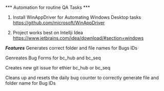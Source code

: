 *** Automation for routine QA Tasks ***

1) Install WinAppDriver for Automating Windows Desktop tasks
https://github.com/microsoft/WinAppDriver

2) Project works best on Intellji Idea
https://www.jetbrains.com/idea/download/#section=windows

***Features***
Generates correct folder and file names for Bugs IDs

Genreates Bug Forms for bc_hub and bc_seq

Creates new git issue for ethier bc_hub or bc_seq

Cleans up and resets the daily bug counter to correctly generate file and folder name for Bug IDs
